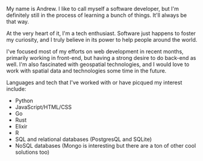 My name is Andrew. I like to call myself a software developer, but I'm definitely still in the process of learning a bunch of things. It'll always be that way.

At the very heart of it, I'm a tech enthusiast. Software just happens to foster my curiosity, and I truly believe in its power to help people around the world.

I've focused most of my efforts on web development in recent months, primarily working in front-end, but having a strong desire to do back-end as well. I'm also fascinated with geospatial technologies, and I would love to work with spatial data and technologies some time in the future.

Languages and tech that I've worked with or have picqued my interest include:

- Python
- JavaScript/HTML/CSS
- Go
- Rust
- Elixir
- R
- SQL and relational databases (PostgresQL and SQLite)
- NoSQL databases (Mongo is interesting but there are a ton of other cool solutions too)